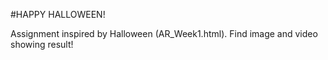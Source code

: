 #HAPPY HALLOWEEN!

Assignment inspired by Halloween (AR_Week1.html). Find image and video showing result!




